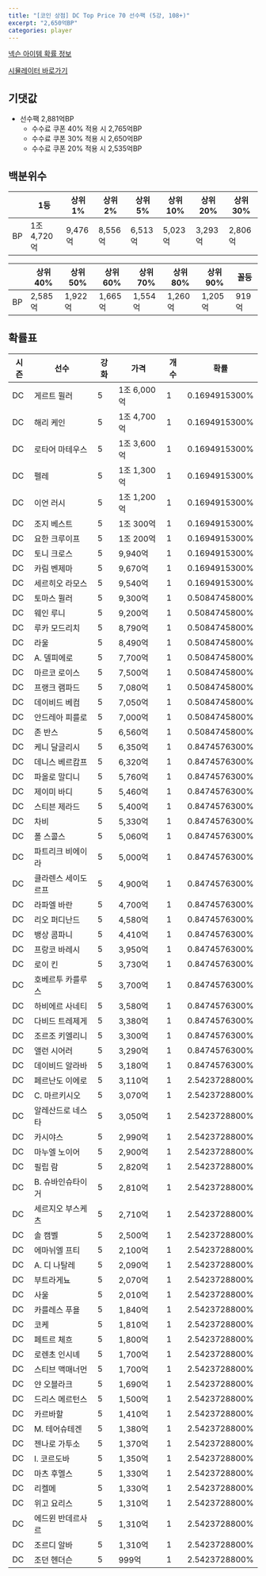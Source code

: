 ```yaml
---
title: "[코인 상점] DC Top Price 70 선수팩 (5강, 108+)"
excerpt: "2,650억BP"
categories: player
---
```

[넥슨 아이템 확률 정보](http://iteminfo.nexon.com/probability/fco?sn=8017)

[시뮬레이터 바로가기](/simulator/8017)
## 기댓값
- 선수팩 2,881억BP
  - 수수료 쿠폰 40% 적용 시 2,765억BP
  - 수수료 쿠폰 30% 적용 시 2,650억BP
  - 수수료 쿠폰 20% 적용 시 2,535억BP


## 백분위수

||1등|상위1%|상위2%|상위5%|상위10%|상위20%|상위30%|
|---|---|---|---|---|---|---|---|
|BP|1조 4,720억|9,476억|8,556억|6,513억|5,023억|3,293억|2,806억|

||상위40%|상위50%|상위60%|상위70%|상위80%|상위90%|꼴등|
|---|---|---|---|---|---|---|---|
|BP|2,585억|1,922억|1,665억|1,554억|1,260억|1,205억|919억|


## 확률표

|시즌|선수|강화|가격|개수|확률|
|---|---|---|---|---|---|
|DC|게르트 뮐러|5|1조 6,000억|1|0.1694915300%|
|DC|해리 케인|5|1조 4,700억|1|0.1694915300%|
|DC|로타어 마테우스|5|1조 3,600억|1|0.1694915300%|
|DC|펠레|5|1조 1,300억|1|0.1694915300%|
|DC|이언 러시|5|1조 1,200억|1|0.1694915300%|
|DC|조지 베스트|5|1조 300억|1|0.1694915300%|
|DC|요한 크루이프|5|1조 200억|1|0.1694915300%|
|DC|토니 크로스|5|9,940억|1|0.1694915300%|
|DC|카림 벤제마|5|9,670억|1|0.1694915300%|
|DC|세르히오 라모스|5|9,540억|1|0.1694915300%|
|DC|토마스 뮐러|5|9,300억|1|0.5084745800%|
|DC|웨인 루니|5|9,200억|1|0.5084745800%|
|DC|루카 모드리치|5|8,790억|1|0.5084745800%|
|DC|라울|5|8,490억|1|0.5084745800%|
|DC|A. 델피에로|5|7,700억|1|0.5084745800%|
|DC|마르코 로이스|5|7,500억|1|0.5084745800%|
|DC|프랭크 램파드|5|7,080억|1|0.5084745800%|
|DC|데이비드 베컴|5|7,050억|1|0.5084745800%|
|DC|안드레아 피를로|5|7,000억|1|0.5084745800%|
|DC|존 반스|5|6,560억|1|0.5084745800%|
|DC|케니 달글리시|5|6,350억|1|0.8474576300%|
|DC|데니스 베르캄프|5|6,320억|1|0.8474576300%|
|DC|파올로 말디니|5|5,760억|1|0.8474576300%|
|DC|제이미 바디|5|5,460억|1|0.8474576300%|
|DC|스티븐 제라드|5|5,400억|1|0.8474576300%|
|DC|차비|5|5,330억|1|0.8474576300%|
|DC|폴 스콜스|5|5,060억|1|0.8474576300%|
|DC|파트리크 비에이라|5|5,000억|1|0.8474576300%|
|DC|클라렌스 세이도르프|5|4,900억|1|0.8474576300%|
|DC|라파엘 바란|5|4,700억|1|0.8474576300%|
|DC|리오 퍼디난드|5|4,580억|1|0.8474576300%|
|DC|뱅상 콤파니|5|4,410억|1|0.8474576300%|
|DC|프랑코 바레시|5|3,950억|1|0.8474576300%|
|DC|로이 킨|5|3,730억|1|0.8474576300%|
|DC|호베르투 카를루스|5|3,700억|1|0.8474576300%|
|DC|하비에르 사네티|5|3,580억|1|0.8474576300%|
|DC|다비드 트레제게|5|3,380억|1|0.8474576300%|
|DC|조르조 키엘리니|5|3,300억|1|0.8474576300%|
|DC|앨런 시어러|5|3,290억|1|0.8474576300%|
|DC|데이비드 알라바|5|3,180억|1|0.8474576300%|
|DC|페르난도 이에로|5|3,110억|1|2.5423728800%|
|DC|C. 마르키시오|5|3,070억|1|2.5423728800%|
|DC|알레산드로 네스타|5|3,050억|1|2.5423728800%|
|DC|카시야스|5|2,990억|1|2.5423728800%|
|DC|마누엘 노이어|5|2,900억|1|2.5423728800%|
|DC|필립 람|5|2,820억|1|2.5423728800%|
|DC|B. 슈바인슈타이거|5|2,810억|1|2.5423728800%|
|DC|세르지오 부스케츠|5|2,710억|1|2.5423728800%|
|DC|솔 캠벨|5|2,500억|1|2.5423728800%|
|DC|에마뉘엘 프티|5|2,100억|1|2.5423728800%|
|DC|A. 디 나탈레|5|2,090억|1|2.5423728800%|
|DC|부트라게뇨|5|2,070억|1|2.5423728800%|
|DC|사울|5|2,010억|1|2.5423728800%|
|DC|카를레스 푸욜|5|1,840억|1|2.5423728800%|
|DC|코케|5|1,810억|1|2.5423728800%|
|DC|페트르 체흐|5|1,800억|1|2.5423728800%|
|DC|로렌초 인시녜|5|1,700억|1|2.5423728800%|
|DC|스티브 맥매너먼|5|1,700억|1|2.5423728800%|
|DC|얀 오블라크|5|1,690억|1|2.5423728800%|
|DC|드리스 메르턴스|5|1,500억|1|2.5423728800%|
|DC|카르바할|5|1,410억|1|2.5423728800%|
|DC|M. 테어슈테겐|5|1,380억|1|2.5423728800%|
|DC|젠나로 가투소|5|1,370억|1|2.5423728800%|
|DC|I. 코르도바|5|1,350억|1|2.5423728800%|
|DC|마츠 후멜스|5|1,330억|1|2.5423728800%|
|DC|리켈메|5|1,330억|1|2.5423728800%|
|DC|위고 요리스|5|1,310억|1|2.5423728800%|
|DC|에드윈 반데르사르|5|1,310억|1|2.5423728800%|
|DC|조르디 알바|5|1,310억|1|2.5423728800%|
|DC|조던 헨더슨|5|999억|1|2.5423728800%|
